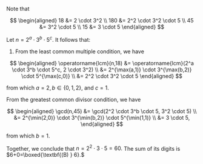 Note that

$$
\begin{aligned}
 18 &= 2 \cdot 3^2 \\
 180 &= 2^2 \cdot 3^2 \cdot 5 \\
 45 &= 3^2 \cdot 5 \\
 15 &= 3 \cdot 5
\end{aligned}
$$

Let $n = 2^a \cdot 3^b \cdot 5^c$. It follows that:

1. From the least common multiple condition, we have

$$
\begin{aligned}
 \operatorname{lcm}(n,18) &= \operatorname{lcm}(2^a \cdot 3^b \cdot 5^c, 2 \cdot 3^2) \\
 &= 2^{\max(a,1)} \cdot 3^{\max(b,2)} \cdot 5^{\max(c,0)} \\
 &= 2^2 \cdot 3^2 \cdot 5
\end{aligned}
$$

from which $a=2, b\in\{0,1,2\},$ and $c=1$.

From the greatest common divisor condition, we have

$$
\begin{aligned}
 \gcd(n,45) &= \gcd(2^2 \cdot 3^b \cdot 5, 3^2 \cdot 5) \\
 &= 2^{\min(2,0)} \cdot 3^{\min(b,2)} \cdot 5^{\min(1,1)} \\
 &= 3 \cdot 5,
\end{aligned}
$$

from which $b=1.$

Together, we conclude that $n=2^2 \cdot 3 \cdot 5 = 60.$ The sum of its digits is $6+0=\boxed{\textbf{(B) } 6}.$
